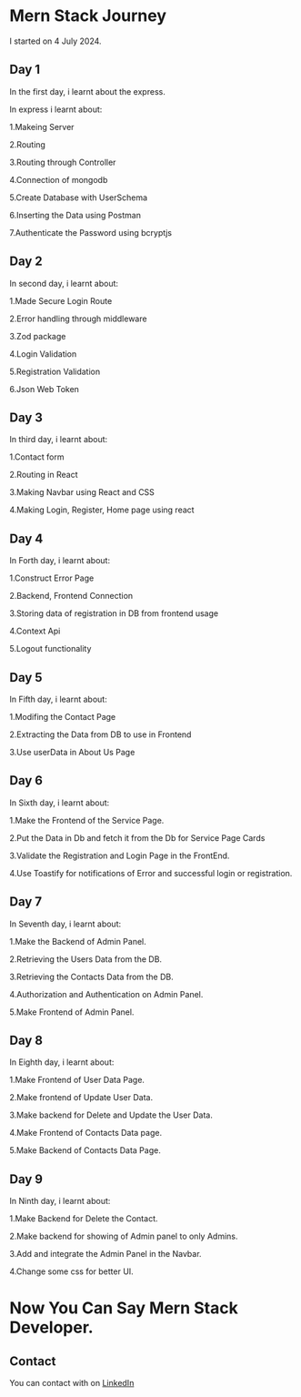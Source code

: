 # Mern Stack Journey
I started on 4 July 2024.

## Day 1
In the first day, i learnt about the express. 

In express i learnt about:

1.Makeing Server

2.Routing

3.Routing through Controller

4.Connection of mongodb

5.Create Database with UserSchema

6.Inserting the Data using Postman

7.Authenticate the Password using bcryptjs

## Day 2 

In second day, i learnt about:

1.Made Secure Login Route

2.Error handling through middleware

3.Zod package

4.Login Validation

5.Registration Validation

6.Json Web Token

## Day 3

In third day, i learnt about:

1.Contact form

2.Routing in React

3.Making Navbar using React and CSS

4.Making Login, Register, Home page using react

## Day 4

In Forth day, i learnt about:

1.Construct Error Page 

2.Backend, Frontend Connection

3.Storing data of registration in DB from frontend usage

4.Context Api

5.Logout functionality

## Day 5

In Fifth day, i learnt about:

1.Modifing the Contact Page 

2.Extracting the Data from DB to use in Frontend

3.Use userData in About Us Page

## Day 6

In Sixth day, i learnt about:

1.Make the Frontend of the Service Page. 

2.Put the Data in Db and fetch it from the Db for Service Page Cards

3.Validate the Registration and Login Page in the FrontEnd.

4.Use Toastify for notifications of Error and successful login or registration.

## Day 7

In Seventh day, i learnt about:

1.Make the Backend of Admin Panel. 

2.Retrieving the Users Data from the DB.

3.Retrieving the Contacts Data from the DB.

4.Authorization and Authentication on Admin Panel.

5.Make Frontend of Admin Panel.

## Day 8

In Eighth day, i learnt about:

1.Make Frontend of User Data Page. 

2.Make frontend of Update User Data.

3.Make backend for Delete and Update the User Data.

4.Make Frontend of Contacts Data page.

5.Make Backend of Contacts Data Page.

## Day 9

In Ninth day, i learnt about:

1.Make Backend for Delete the Contact. 

2.Make backend for showing of Admin panel to only Admins.

3.Add and integrate the Admin Panel in the Navbar.

4.Change some css for better UI.

# Now You Can Say Mern Stack Developer.  

## Contact 

You can contact with on <a href="https://www.linkedin.com/in/sohaib-ikram249/">LinkedIn

